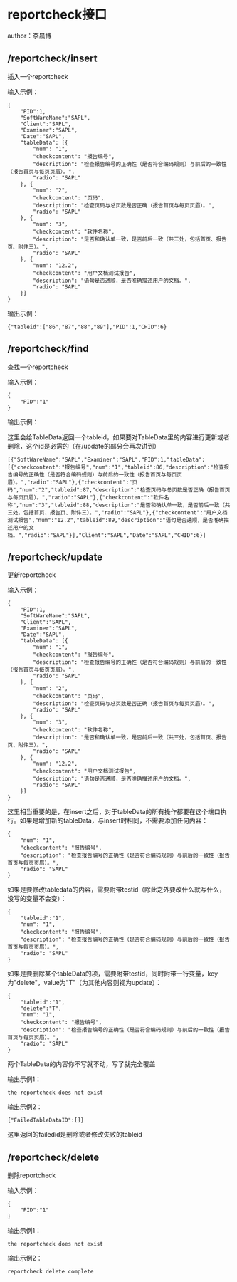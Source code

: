 # reportcheck接口
author：李晨博

## /reportcheck/insert
插入一个reportcheck

输入示例：
```
{
    "PID":1,
    "SoftWareName":"SAPL",
    "Client":"SAPL",
    "Examiner":"SAPL",
    "Date":"SAPL",
    "tableData": [{
        "num": "1",
        "checkcontent": "报告编号",
        "description": "检查报告编号的正确性（是否符合编码规则）与前后的一致性（报告首页与每页页眉）。",
        "radio": "SAPL"
    }, {
        "num": "2",
        "checkcontent": "页码",
        "description": "检查页码与总页数是否正确（报告首页与每页页眉）。",
        "radio": "SAPL"
    }, {
        "num": "3",
        "checkcontent": "软件名称",
        "description": "是否和确认单一致，是否前后一致（共三处，包括首页、报告页、附件三）。",
        "radio": "SAPL"
    }, {
        "num": "12.2",
        "checkcontent": "用户文档测试报告",
        "description": "语句是否通顺，是否准确描述用户的文档。",
        "radio": "SAPL"
    }]
}
```

输出示例：

```
{"tableid":["86","87","88","89"],"PID":1,"CHID":6}
```

## /reportcheck/find
查找一个reportcheck

输入示例：
```
{
    "PID":"1"
}
```
输出示例：

这里会给TableData返回一个tableid，如果要对TableData里的内容进行更新或者删除，这个id是必需的（在/update的部分会再次讲到）
```
[{"SoftWareName":"SAPL","Examiner":"SAPL","PID":1,"tableData":[{"checkcontent":"报告编号","num":"1","tableid":86,"description":"检查报告编号的正确性（是否符合编码规则）与前后的一致性（报告首页与每页页眉）。","radio":"SAPL"},{"checkcontent":"页码","num":"2","tableid":87,"description":"检查页码与总页数是否正确（报告首页与每页页眉）。","radio":"SAPL"},{"checkcontent":"软件名称","num":"3","tableid":88,"description":"是否和确认单一致，是否前后一致（共三处，包括首页、报告页、附件三）。","radio":"SAPL"},{"checkcontent":"用户文档测试报告","num":"12.2","tableid":89,"description":"语句是否通顺，是否准确描述用户的文档。","radio":"SAPL"}],"Client":"SAPL","Date":"SAPL","CHID":6}]
```

## /reportcheck/update
更新reportcheck

输入示例：
```
{
    "PID":1,
    "SoftWareName":"SAPL",
    "Client":"SAPL",
    "Examiner":"SAPL",
    "Date":"SAPL",
    "tableData": [{
        "num": "1",
        "checkcontent": "报告编号",
        "description": "检查报告编号的正确性（是否符合编码规则）与前后的一致性（报告首页与每页页眉）。",
        "radio": "SAPL"
    }, {
        "num": "2",
        "checkcontent": "页码",
        "description": "检查页码与总页数是否正确（报告首页与每页页眉）。",
        "radio": "SAPL"
    }, {
        "num": "3",
        "checkcontent": "软件名称",
        "description": "是否和确认单一致，是否前后一致（共三处，包括首页、报告页、附件三）。",
        "radio": "SAPL"
    }, {
        "num": "12.2",
        "checkcontent": "用户文档测试报告",
        "description": "语句是否通顺，是否准确描述用户的文档。",
        "radio": "SAPL"
    }]
}
```
这里相当重要的是，在insert之后，对于tableData的所有操作都要在这个端口执行。如果是增加新的tableData，与insert时相同，不需要添加任何内容：
```
{
    "num": "1",
    "checkcontent": "报告编号",
    "description": "检查报告编号的正确性（是否符合编码规则）与前后的一致性（报告首页与每页页眉）。",
    "radio": "SAPL"
}
```
如果是要修改tabledata的内容，需要附带testid（除此之外要改什么就写什么，没写的变量不会变）：
```
{
    "tableid":"1",
    "num": "1",
    "checkcontent": "报告编号",
    "description": "检查报告编号的正确性（是否符合编码规则）与前后的一致性（报告首页与每页页眉）。",
    "radio": "SAPL"
}

```
如果是要删除某个tableData的项，需要附带testid，同时附带一行变量，key为"delete"，value为"T"（为其他内容则视为update）：
```
{
    "tableid":"1",
    "delete":"T",
    "num": "1",
    "checkcontent": "报告编号",
    "description": "检查报告编号的正确性（是否符合编码规则）与前后的一致性（报告首页与每页页眉）。",
    "radio": "SAPL"
}
```
两个TableData的内容你不写就不动，写了就完全覆盖

输出示例1：
```
the reportcheck does not exist
```
输出示例2：
```
{"FailedTableDataID":[]}
```
这里返回的failedid是删除或者修改失败的tableid

## /reportcheck/delete
删除reportcheck

输入示例：
```
{
    "PID":"1"
}
```
输出示例1：
```
the reportcheck does not exist
```
输出示例2：
```
reportcheck delete complete
```